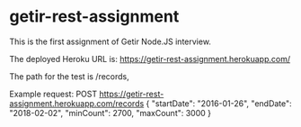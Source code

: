 # getir-rest-assignment

This is the first assignment of Getir Node.JS interview. 

The deployed Heroku URL is: https://getir-rest-assignment.herokuapp.com/

The path for the test is /records,

Example request:
POST https://getir-rest-assignment.herokuapp.com/records
 { "startDate": "2016-01-26",  "endDate": "2018-02-02",  "minCount": 2700,  "maxCount": 3000  }
 
 
